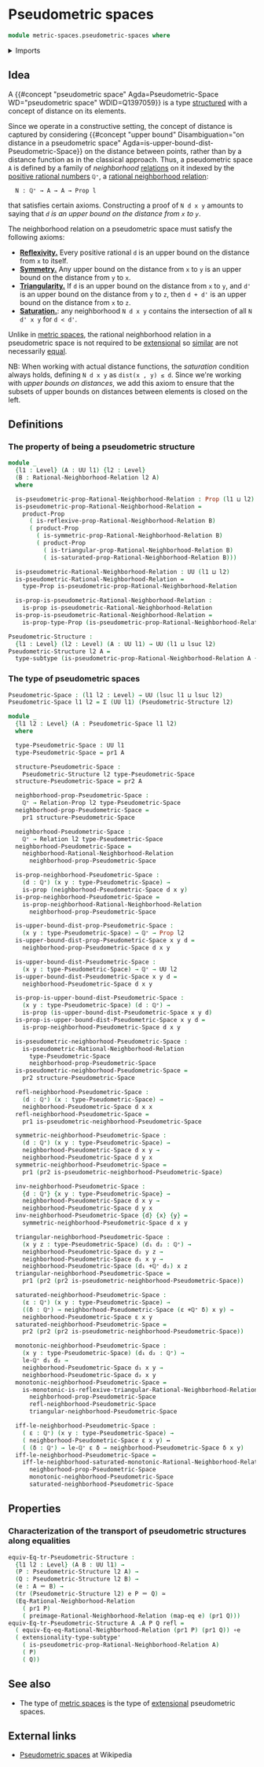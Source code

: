 # Pseudometric spaces

```agda
module metric-spaces.pseudometric-spaces where
```

<details><summary>Imports</summary>

```agda
open import elementary-number-theory.positive-rational-numbers

open import foundation.binary-relations
open import foundation.cartesian-product-types
open import foundation.dependent-pair-types
open import foundation.empty-types
open import foundation.equivalences
open import foundation.existential-quantification
open import foundation.function-extensionality
open import foundation.function-types
open import foundation.fundamental-theorem-of-identity-types
open import foundation.identity-types
open import foundation.logical-equivalences
open import foundation.negation
open import foundation.propositional-extensionality
open import foundation.propositions
open import foundation.subtypes
open import foundation.torsorial-type-families
open import foundation.transport-along-identifications
open import foundation.univalence
open import foundation.universe-levels

open import metric-spaces.monotonic-rational-neighborhood-relations
open import metric-spaces.preimages-rational-neighborhood-relations
open import metric-spaces.rational-neighborhood-relations
open import metric-spaces.reflexive-rational-neighborhood-relations
open import metric-spaces.saturated-rational-neighborhood-relations
open import metric-spaces.symmetric-rational-neighborhood-relations
open import metric-spaces.triangular-rational-neighborhood-relations
```

</details>

## Idea

A
{{#concept "pseudometric space" Agda=Pseudometric-Space WD="pseudometric space" WDID=Q1397059}}
is a type [structured](foundation.structure.md) with a concept of distance on
its elements.

Since we operate in a constructive setting, the concept of distance is captured
by considering
{{#concept "upper bound" Disambiguation="on distance in a pseudometric space" Agda=is-upper-bound-dist-Pseudometric-Space}}
on the distance between points, rather than by a distance function as in the
classical approach. Thus, a pseudometric space `A` is defined by a family of
_neighborhood_ [relations](foundation.binary-relations.md) on it indexed by the
[positive rational numbers](elementary-number-theory.positive-rational-numbers.md)
`ℚ⁺`, a
[rational neighborhood relation](metric-spaces.rational-neighborhood-relations.md):

```text
  N : ℚ⁺ → A → A → Prop l
```

that satisfies certain axioms. Constructing a proof of `N d x y` amounts to
saying that _`d` is an upper bound on the distance from `x` to `y`_.

The neighborhood relation on a pseudometric space must satisfy the following
axioms:

- [**Reflexivity.**](metric-spaces.reflexive-rational-neighborhood-relations.md)
  Every positive rational `d` is an upper bound on the distance from `x` to
  itself.
- [**Symmetry.**](metric-spaces.symmetric-rational-neighborhood-relations.md)
  Any upper bound on the distance from `x` to `y` is an upper bound on the
  distance from `y` to `x`.
- [**Triangularity.**](metric-spaces.triangular-rational-neighborhood-relations.md)
  If `d` is an upper bound on the distance from `x` to `y`, and `d'` is an upper
  bound on the distance from `y` to `z`, then `d + d'` is an upper bound on the
  distance from `x` to `z`.
- [**Saturation.**](metric-spaces.saturated-rational-neighborhood-relations.md):
  any neighborhood `N d x y` contains the intersection of all `N d' x y` for
  `d < d'`.

Unlike in [metric spaces](metric-spaces.metric-spaces.md), the rational
neighborhood relation in a pseudometric space is not required to be
[extensional](metric-spaces.extensionality-pseudometric-spaces.md) so
[similar](metric-spaces.similarity-of-elements-pseudometric-spaces.md) are not
necessarily [equal](foundation.identity-types.md).

NB: When working with actual distance functions, the _saturation_ condition
always holds, defining `N d x y` as `dist(x , y) ≤ d`. Since we're working with
_upper bounds on distances_, we add this axiom to ensure that the subsets of
upper bounds on distances between elements is closed on the left.

## Definitions

### The property of being a pseudometric structure

```agda
module _
  {l1 : Level} (A : UU l1) {l2 : Level}
  (B : Rational-Neighborhood-Relation l2 A)
  where

  is-pseudometric-prop-Rational-Neighborhood-Relation : Prop (l1 ⊔ l2)
  is-pseudometric-prop-Rational-Neighborhood-Relation =
    product-Prop
      ( is-reflexive-prop-Rational-Neighborhood-Relation B)
      ( product-Prop
        ( is-symmetric-prop-Rational-Neighborhood-Relation B)
        ( product-Prop
          ( is-triangular-prop-Rational-Neighborhood-Relation B)
          ( is-saturated-prop-Rational-Neighborhood-Relation B)))

  is-pseudometric-Rational-Neighborhood-Relation : UU (l1 ⊔ l2)
  is-pseudometric-Rational-Neighborhood-Relation =
    type-Prop is-pseudometric-prop-Rational-Neighborhood-Relation

  is-prop-is-pseudometric-Rational-Neighborhood-Relation :
    is-prop is-pseudometric-Rational-Neighborhood-Relation
  is-prop-is-pseudometric-Rational-Neighborhood-Relation =
    is-prop-type-Prop (is-pseudometric-prop-Rational-Neighborhood-Relation)

Pseudometric-Structure :
  {l1 : Level} (l2 : Level) (A : UU l1) → UU (l1 ⊔ lsuc l2)
Pseudometric-Structure l2 A =
  type-subtype (is-pseudometric-prop-Rational-Neighborhood-Relation A {l2})
```

### The type of pseudometric spaces

```agda
Pseudometric-Space : (l1 l2 : Level) → UU (lsuc l1 ⊔ lsuc l2)
Pseudometric-Space l1 l2 = Σ (UU l1) (Pseudometric-Structure l2)

module _
  {l1 l2 : Level} (A : Pseudometric-Space l1 l2)
  where

  type-Pseudometric-Space : UU l1
  type-Pseudometric-Space = pr1 A

  structure-Pseudometric-Space :
    Pseudometric-Structure l2 type-Pseudometric-Space
  structure-Pseudometric-Space = pr2 A

  neighborhood-prop-Pseudometric-Space :
    ℚ⁺ → Relation-Prop l2 type-Pseudometric-Space
  neighborhood-prop-Pseudometric-Space =
    pr1 structure-Pseudometric-Space

  neighborhood-Pseudometric-Space :
    ℚ⁺ → Relation l2 type-Pseudometric-Space
  neighborhood-Pseudometric-Space =
    neighborhood-Rational-Neighborhood-Relation
      neighborhood-prop-Pseudometric-Space

  is-prop-neighborhood-Pseudometric-Space :
    (d : ℚ⁺) (x y : type-Pseudometric-Space) →
    is-prop (neighborhood-Pseudometric-Space d x y)
  is-prop-neighborhood-Pseudometric-Space =
    is-prop-neighborhood-Rational-Neighborhood-Relation
      neighborhood-prop-Pseudometric-Space

  is-upper-bound-dist-prop-Pseudometric-Space :
    (x y : type-Pseudometric-Space) → ℚ⁺ → Prop l2
  is-upper-bound-dist-prop-Pseudometric-Space x y d =
    neighborhood-prop-Pseudometric-Space d x y

  is-upper-bound-dist-Pseudometric-Space :
    (x y : type-Pseudometric-Space) → ℚ⁺ → UU l2
  is-upper-bound-dist-Pseudometric-Space x y d =
    neighborhood-Pseudometric-Space d x y

  is-prop-is-upper-bound-dist-Pseudometric-Space :
    (x y : type-Pseudometric-Space) (d : ℚ⁺) →
    is-prop (is-upper-bound-dist-Pseudometric-Space x y d)
  is-prop-is-upper-bound-dist-Pseudometric-Space x y d =
    is-prop-neighborhood-Pseudometric-Space d x y

  is-pseudometric-neighborhood-Pseudometric-Space :
    is-pseudometric-Rational-Neighborhood-Relation
      type-Pseudometric-Space
      neighborhood-prop-Pseudometric-Space
  is-pseudometric-neighborhood-Pseudometric-Space =
    pr2 structure-Pseudometric-Space

  refl-neighborhood-Pseudometric-Space :
    (d : ℚ⁺) (x : type-Pseudometric-Space) →
    neighborhood-Pseudometric-Space d x x
  refl-neighborhood-Pseudometric-Space =
    pr1 is-pseudometric-neighborhood-Pseudometric-Space

  symmetric-neighborhood-Pseudometric-Space :
    (d : ℚ⁺) (x y : type-Pseudometric-Space) →
    neighborhood-Pseudometric-Space d x y →
    neighborhood-Pseudometric-Space d y x
  symmetric-neighborhood-Pseudometric-Space =
    pr1 (pr2 is-pseudometric-neighborhood-Pseudometric-Space)

  inv-neighborhood-Pseudometric-Space :
    {d : ℚ⁺} {x y : type-Pseudometric-Space} →
    neighborhood-Pseudometric-Space d x y →
    neighborhood-Pseudometric-Space d y x
  inv-neighborhood-Pseudometric-Space {d} {x} {y} =
    symmetric-neighborhood-Pseudometric-Space d x y

  triangular-neighborhood-Pseudometric-Space :
    (x y z : type-Pseudometric-Space) (d₁ d₂ : ℚ⁺) →
    neighborhood-Pseudometric-Space d₂ y z →
    neighborhood-Pseudometric-Space d₁ x y →
    neighborhood-Pseudometric-Space (d₁ +ℚ⁺ d₂) x z
  triangular-neighborhood-Pseudometric-Space =
    pr1 (pr2 (pr2 is-pseudometric-neighborhood-Pseudometric-Space))

  saturated-neighborhood-Pseudometric-Space :
    (ε : ℚ⁺) (x y : type-Pseudometric-Space) →
    ((δ : ℚ⁺) → neighborhood-Pseudometric-Space (ε +ℚ⁺ δ) x y) →
    neighborhood-Pseudometric-Space ε x y
  saturated-neighborhood-Pseudometric-Space =
    pr2 (pr2 (pr2 is-pseudometric-neighborhood-Pseudometric-Space))

  monotonic-neighborhood-Pseudometric-Space :
    (x y : type-Pseudometric-Space) (d₁ d₂ : ℚ⁺) →
    le-ℚ⁺ d₁ d₂ →
    neighborhood-Pseudometric-Space d₁ x y →
    neighborhood-Pseudometric-Space d₂ x y
  monotonic-neighborhood-Pseudometric-Space =
    is-monotonic-is-reflexive-triangular-Rational-Neighborhood-Relation
      neighborhood-prop-Pseudometric-Space
      refl-neighborhood-Pseudometric-Space
      triangular-neighborhood-Pseudometric-Space

  iff-le-neighborhood-Pseudometric-Space :
    ( ε : ℚ⁺) (x y : type-Pseudometric-Space) →
    ( neighborhood-Pseudometric-Space ε x y) ↔
    ( (δ : ℚ⁺) → le-ℚ⁺ ε δ → neighborhood-Pseudometric-Space δ x y)
  iff-le-neighborhood-Pseudometric-Space =
    iff-le-neighborhood-saturated-monotonic-Rational-Neighborhood-Relation
      neighborhood-prop-Pseudometric-Space
      monotonic-neighborhood-Pseudometric-Space
      saturated-neighborhood-Pseudometric-Space
```

## Properties

### Characterization of the transport of pseudometric structures along equalities

```agda
equiv-Eq-tr-Pseudometric-Structure :
  {l1 l2 : Level} (A B : UU l1) →
  (P : Pseudometric-Structure l2 A) →
  (Q : Pseudometric-Structure l2 B) →
  (e : A ＝ B) →
  (tr (Pseudometric-Structure l2) e P ＝ Q) ≃
  (Eq-Rational-Neighborhood-Relation
    ( pr1 P)
    ( preimage-Rational-Neighborhood-Relation (map-eq e) (pr1 Q)))
equiv-Eq-tr-Pseudometric-Structure A .A P Q refl =
  ( equiv-Eq-eq-Rational-Neighborhood-Relation (pr1 P) (pr1 Q)) ∘e
  ( extensionality-type-subtype'
    ( is-pseudometric-prop-Rational-Neighborhood-Relation A)
    ( P)
    ( Q))
```

## See also

- The type of [metric spaces](metric-spaces.metric-spaces.md) is the type of
  [extensional](metric-spaces.extensionality-pseudometric-spaces.md)
  pseudometric spaces.

## External links

- [Pseudometric spaces](https://en.wikipedia.org/wiki/Pseudometric_space) at
  Wikipedia
